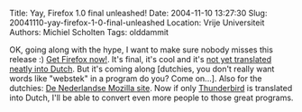 Title: Yay, Firefox 1.0 final unleashed!
Date: 2004-11-10 13:27:30
Slug: 20041110-yay-firefox-1-0-final-unleashed
Location: Vrije Universiteit
Authors: Michiel Scholten
Tags: olddammit

<p>OK, going along with the hype, I want to make sure nobody misses this release :) <a href="http://www.mozilla.org/products/firefox/">Get Firefox now!</a>. It's final, it's cool and it's <a href="http://annevankesteren.nl/archives/2004/11/firefox">not yet translated neatly into Dutch</a>. But it's coming along [dutchies, you don't really want words like "webstek" in a program do you? Come on...]. Also for the dutchies: <a href="http://www.mozilla-europe.org/nl/">De Nederlandse Mozilla site</a>. Now if only <a href="http://www.mozilla.org/products/thunderbird/">Thunderbird</a> is translated into Dutch, I'll be able to convert even more people to those great programs.</p>